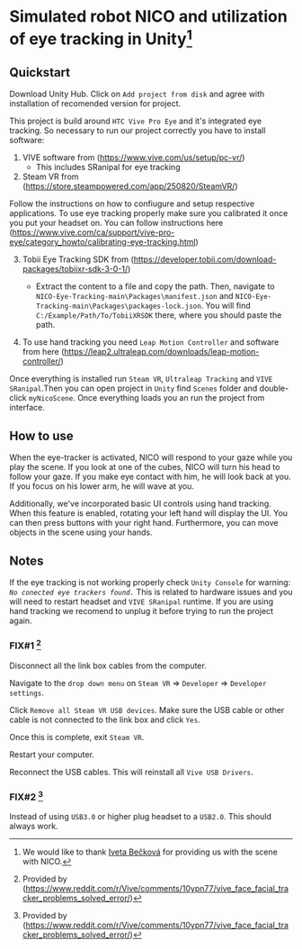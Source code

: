# Simulated robot NICO and utilization of eye tracking in Unity[^1]

## Quickstart

Download Unity Hub. Click on `Add project from disk` and agree with installation of recomended version for project.

This project is build around `HTC Vive Pro Eye` and it's integrated eye tracking. So necessary to run our project correctly you have to install software:
1. VIVE software from (https://www.vive.com/us/setup/pc-vr/)
    - This includes SRanipal for eye tracking
2. Steam VR from (https://store.steampowered.com/app/250820/SteamVR/)

Follow the instructions on how to confiugure and setup respective applications.
To use eye tracking properly make sure you calibrated it once you put your headset on. You can follow instructions here (https://www.vive.com/ca/support/vive-pro-eye/category_howto/calibrating-eye-tracking.html)

3. Tobii Eye Tracking SDK from (https://developer.tobii.com/download-packages/tobiixr-sdk-3-0-1/)
    - Extract the content to a file and copy the path. Then, navigate to `NICO-Eye-Tracking-main\Packages\manifest.json` and `NICO-Eye-Tracking-main\Packages\packages-lock.json`. You will find `C:/Example/Path/To/TobiiXRSDK` there, where you should paste the path.

4. To use hand tracking you need `Leap Motion Controller` and software from here (https://leap2.ultraleap.com/downloads/leap-motion-controller/)

Once everything is installed run `Steam VR`, `Ultraleap Tracking` and `VIVE SRanipal`.Then you can open project in `Unity` find `Scenes` folder and double-click `myNicoScene`. Once everything loads you an run the project from interface.

## How to use
When the eye-tracker is activated, NICO will respond to your gaze while you play the scene. If you look at one of the cubes, NICO will turn his head to follow your gaze. If you make eye contact with him, he will look back at you. If you focus on his lower arm, he will wave at you.

Additionally, we've incorporated basic UI controls using hand tracking. When this feature is enabled, rotating your left hand will display the UI. You can then press buttons with your right hand. Furthermore, you can move objects in the scene using your hands.


## Notes
If the eye tracking is not working properly check `Unity Console` for warning: _`No conected eye trackers found.`_ This is related to hardware issues and you will need to restart headset and `VIVE SRanipal` runtime. If you are using hand tracking we recomend to unplug it before trying to run the project again.

### FIX#1 [^2]

Disconnect all the link box cables from the computer.

Navigate to the `drop down menu` on `Steam VR` => `Developer` => `Developer settings`.

Click `Remove all Steam VR USB devices`. Make sure the USB cable or other cable is not connected to the link box and click `Yes`.

Once this is complete, exit `Steam VR`.

Restart your computer.

Reconnect the USB cables. This will reinstall all `Vive USB Drivers`.

### FIX#2 [^2]

Instead of using `USB3.0` or higher plug headset to a `USB2.0`. This should always work.


[^1]: We would like to thank [Iveta Bečková](https://github.com/iveta331/NICO.git) for providing us with the scene with NICO.
[^2]: Provided by (https://www.reddit.com/r/Vive/comments/10ypn77/vive_face_facial_tracker_problems_solved_error/)
